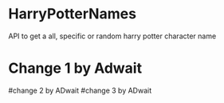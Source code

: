 # HarryPotterNames
API to get a all, specific or random harry potter character name

# Change 1 by Adwait
#change 2  by ADwait
#change 3 by ADwait
